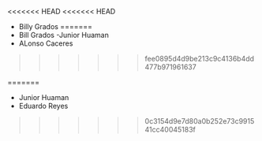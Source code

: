 <<<<<<< HEAD
<<<<<<< HEAD
- Billy Grados
=======
-   Bill Grados 
-Junior Huaman
- ALonso Caceres
>>>>>>> fee0895d4d9be213c9c4136b4dd477b971961637

=======
- Junior Huaman
- Eduardo Reyes
>>>>>>> 0c3154d9e7d80a0b252e73c991541cc40045183f
